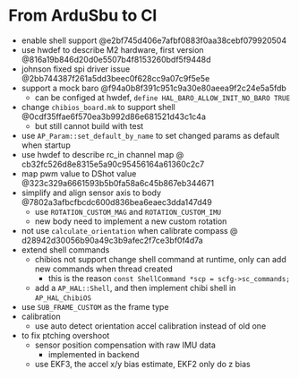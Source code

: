 
# From ArduSbu to CI

* enable shell support @e2bf745d406e7afbf0883f0aa38cebf079920504
* use hwdef to describe M2 hardware, first version @816a19b846d20d0e5507b4f8153260bdf5f9448d
* johnson fixed spi driver issue @2bb744387f261a5dd3beec0f628cc9a07c9f5e5e
* support a mock baro @f94a0b8f391c951c9a30e80aeea9f2c24e5a5fdb
    + can be configed at hwdef, `define HAL_BARO_ALLOW_INIT_NO_BARO TRUE`
* change `chibios_board.mk` to support shell @0cdf35ffae6f570ea3b992d86e681521d43c1c4a
    + but still cannot build with test
* use `AP_Param::set_default_by_name` to set changed params as default when startup
* use hwdef to describe rc_in channel map @ cb32fc526d8e8315e5a90c95456164a61360c2c7
* map pwm value to DShot value @323c329a6661593b5b0fa58a6c45b867eb344671
* simplify and align sensor axis to body @7802a3afbcfbcdc600d836bea6eaec3dda147d49
    + use `ROTATION_CUSTOM_MAG` and `ROTATION_CUSTOM_IMU`
    + new body need to implement a new custom rotation
* not use `calculate_orientation` when calibrate compass @ d28942d30056b90a49c3b9afec2f7ce3bf0f4d7a
* extend shell commands
    + chibios not support change shell command at runtime, only can add new commands when thread created
        - this is the reason `const ShellCommand *scp = scfg->sc_commands;`
    + add a `AP_HAL::Shell`, and then implement chibi shell in `AP_HAL_ChibiOS`
* use `SUB_FRAME_CUSTOM` as the frame type
* calibration
    + use auto detect orientation accel calibration instead of old one
* to fix ptching overshoot
    + sensor position compensation with raw IMU data
        - implemented in backend
    + use EKF3, the accel x/y bias estimate, EKF2 only do z bias